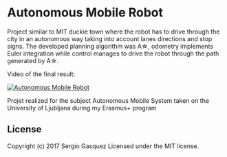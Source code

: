 # Autonomous Mobile Robot
Project similar to MIT duckie town where the robot has to drive through the city in an autonomous way taking into account lanes directions and stop signs. The developed planning algorithm was A☆, odometry implements Euler integration while control manages to drive the robot through the path generated by A☆.

Video of the final result:

[![Autonomous Mobile Robot](https://img.youtube.com/vi/fmRb8JX7574/0.jpg)](https://youtu.be/fmRb8JX7574)


Projet realized for the subject Autonomous Mobile System taken on the University of Ljubljana during my Erasmus+ program


## License 
Copyright (c) 2017 Sergio Gasquez Licensed under the MIT license.
